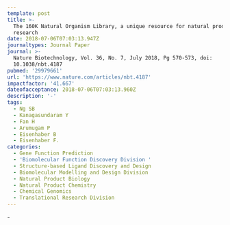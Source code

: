 ```yaml
---
template: post
title: >-
  The 160K Natural Organism Library, a unique resource for natural products
  research
date: 2018-07-06T07:03:13.947Z
journaltypes: Journal Paper
journal: >-
  Nature Biotechnology, Vol. 36, No. 7, July 2018, Pg 570-573, doi:
  10.1038/nbt.4187
pubmed: '29979661'
url: 'https://www.nature.com/articles/nbt.4187'
impactfactor: '41.667'
dateofacceptance: 2018-07-06T07:03:13.960Z
description: '-'
tags:
  - Ng SB
  - Kanagasundaram Y
  - Fan H
  - Arumugam P
  - Eisenhaber B
  - Eisenhaber F.
categories:
  - Gene Function Prediction
  - 'Biomolecular Function Discovery Division '
  - Structure-based Ligand Discovery and Design
  - Biomolecular Modelling and Design Division
  - Natural Product Biology
  - Natural Product Chemistry
  - Chemical Genomics
  - Translational Research Division
---
```

\-
